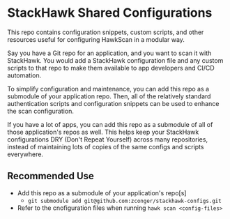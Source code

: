 # StackHawk Shared Configurations

This repo contains configuration snippets, custom scripts, and other resources useful for configuring HawkScan in a modular way.

Say you have a Git repo for an application, and you want to scan it with StackHawk. You would add a StackHawk configuration file and any custom scripts to that repo to make them available to app developers and CI/CD automation.

To simplify configuration and maintenance, you can add this repo as a submodule of your application repo. Then, all of the relatively standard authentication scripts and configuration snippets can be used to enhance the scan configuration.

If you have a lot of apps, you can add this repo as a submodule of all of those application's repos as well. This helps keep your StackHawk configurations DRY (Don't Repeat Yourself) across many repositories, instead of maintaining lots of copies of the same configs and scripts everywhere.

## Recommended Use

 * Add this repo as a submodule of your application's repo[s]
   * `git submodule add git@github.com:zconger/stackhawk-configs.git`
 * Refer to the cnofiguration files when running `hawk scan <config-files>`
